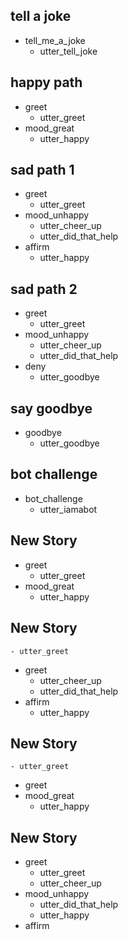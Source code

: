 ## tell a joke
* tell_me_a_joke
  - utter_tell_joke

## happy path
* greet
  - utter_greet
* mood_great
  - utter_happy

## sad path 1
* greet
  - utter_greet
* mood_unhappy
  - utter_cheer_up
  - utter_did_that_help
* affirm
  - utter_happy

## sad path 2
* greet
  - utter_greet
* mood_unhappy
  - utter_cheer_up
  - utter_did_that_help
* deny
  - utter_goodbye

## say goodbye
* goodbye
  - utter_goodbye

## bot challenge
* bot_challenge
  - utter_iamabot

## New Story

* greet
    - utter_greet
* mood_great
    - utter_happy

## New Story

    - utter_greet
* greet
    - utter_cheer_up
    - utter_did_that_help
* affirm
    - utter_happy

## New Story

    - utter_greet
* greet
* mood_great
    - utter_happy

## New Story

* greet
    - utter_greet
    - utter_cheer_up
* mood_unhappy
    - utter_did_that_help
    - utter_happy
* affirm
